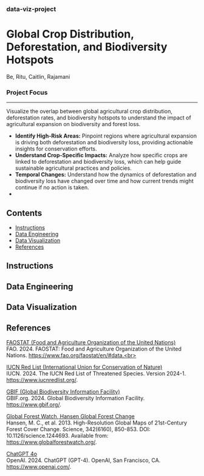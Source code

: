 ### data-viz-project
# Global Crop Distribution, Deforestation, and Biodiversity Hotspots
Be, Ritu, Caitlin, Rajamani

### Project Focus
---
Visualize the overlap between global agricultural crop distribution, deforestation rates, and biodiversity hotspots to understand the impact of agricultural expansion on biodiversity and forest loss.<br>

- **Identify High-Risk Areas:** Pinpoint regions where agricultural expansion is driving both deforestation and biodiversity loss, providing actionable insights for conservation efforts.<br>
- **Understand Crop-Specific Impacts:** Analyze how specific crops are linked to deforestation and biodiversity loss, which can help guide sustainable agricultural practices and policies.<br>
- **Temporal Changes:** Understand how the dynamics of deforestation and biodiversity loss have changed over time and how current trends might continue if no action is taken.
- 
## Contents
- [Instructions](#Instructions)
- [Data Engineering](#Data-Engineering)
- [Data Visualization](#Data-Visualization)
- [References](#References)
## Instructions
## Data Engineering
## Data Visualization
## References
[FAOSTAT (Food and Agriculture Organization of the United Nations)](https://www.fao.org/faostat/en/#data)<br>
FAO. 2024. FAOSTAT: Food and Agriculture Organization of the United Nations. https://www.fao.org/faostat/en/#data.<br>

[IUCN Red List (International Union for Conservation of Nature)](https://www.iucnredlist.org/)<br>
IUCN. 2024. The IUCN Red List of Threatened Species. Version 2024-1. https://www.iucnredlist.org/.

[GBIF (Global Biodiversity Information Facility)](https://www.gbif.org/)<br>
GBIF.org. 2024. Global Biodiversity Information Facility. https://www.gbif.org/.

[Global Forest Watch, Hansen Global Forest Change](https://www.globalforestwatch.org/)<br>
Hansen, M. C., et al. 2013. High-Resolution Global Maps of 21st-Century Forest Cover Change. Science, 342(6160), 850-853. DOI: 10.1126/science.1244693. Available from: https://www.globalforestwatch.org/.

[ChatGPT 4o](https://chatgpt.com/)<br>
OpenAI. 2024. ChatGPT (GPT-4). OpenAI, San Francisco, CA. https://www.openai.com/.

